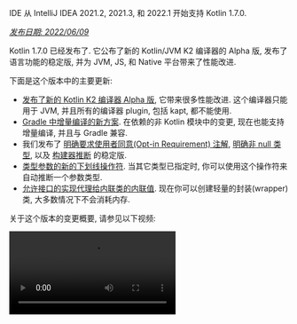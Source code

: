 [//]: # (title: Kotlin 1.7.0 版中的新功能)

<tldr>
   <p>IDE 从 IntelliJ IDEA 2021.2, 2021.3, 和 2022.1 开始支持 Kotlin 1.7.0.</p>
</tldr>

_[发布日期: 2022/06/09](releases.md#release-details)_

Kotlin 1.7.0 已经发布了. 它公布了新的 Kotlin/JVM K2 编译器的 Alpha 版,
发布了语言功能的稳定版, 并为 JVM, JS, 和 Native 平台带来了性能改进.

下面是这个版本中的主要更新:

* [发布了新的 Kotlin K2 编译器 Alpha 版](#new-kotlin-k2-compiler-for-the-jvm-in-alpha),
  它带来很多性能改进. 这个编译器只能用于 JVM, 并且所有的编译器 plugin, 包括 kapt, 都不能使用.
* [Gradle 中增量编译的新方案](#a-new-approach-to-incremental-compilation).
  在依赖的非 Kotlin 模块中的变更, 现在也能支持增量编译, 并且与 Gradle 兼容.
* 我们发布了 [明确要求使用者同意(Opt-in Requirement) 注解](#stable-opt-in-requirements), [明确非 null 类型](#stable-definitely-non-nullable-types),
  以及 [构建器推断](#stable-builder-inference) 的稳定版.
* [类型参数的新的下划线操作符](#underscore-operator-for-type-arguments).
  当其它类型已指定时, 你可以使用这个操作符来自动推断一个参数类型.
* [允许接口的实现代理给内联类的内联值](#allow-implementation-by-delegation-to-an-inlined-value-of-an-inline-class).
  现在你可以创建轻量的封装(wrapper)类, 大多数情况下不会消耗内存.

关于这个版本的变更概要, 请参见以下视频:

<video src="https://www.youtube.com/v/54WEfLKtCGk" title="Kotlin 1.7.0 版中的新功能"/>

## JVM 平台的新的 Kotlin K2 编译器 (Alpha 版) {id="new-kotlin-k2-compiler-for-the-jvm-in-alpha"}

这个 Kotlin 发布版引入了新的 Kotlin K2 编译器的 **Alpha** 版.
新的编译器致力于提升新的语言功能的开发速度, 同一 Kotlin 支持的所有平台, 带来性能改进,
并为编译器扩展提供 API.

关于新编译器, 以及它的益处, 我们发布了一些详细解释:

* [Kotlin 新编译器之路](https://www.youtube.com/watch?v=iTdJJq_LyoY)
* [K2 编译器: 概要介绍](https://www.youtube.com/watch?v=db19VFLZqJM)

需要指出, 在新的 K2 编译器 Alpha 版中, 我们主要集中于性能改进, 并且它只能用于 JVM 项目.
它不支持 Kotlin/JS, Kotlin/Native, 以及其它跨平台项目, 并且所有的编译器 plugin, 包括 [kapt](kapt.md), 都不能使用.

在我们的内部项目中进行的评测结果非常优异:

| 项目            | 现在的 Kotlin 编译器性能 | 新 K2 Kotlin 编译器性能  | 性能提升|
|---------------|------------------|--------------------|--------|
| Kotlin        | 2.2 KLOC/s       | 4.8 KLOC/s         | ~ 2.2倍 |
| YouTrack      | 1.8 KLOC/s       | 4.2 KLOC/s         | ~ 2.3倍 |
| IntelliJ IDEA | 1.8 KLOC/s       | 3.9 KLOC/s         | ~ 2.2倍 |
| Space         | 1.2 KLOC/s       | 2.8 KLOC/s         | ~ 2.3倍 |

> 这里的 KLOC/s 性能数字表示编译器每秒处理的千行代码数.
>
{style="tip"}

你可以在你的 JVM 项目中查看性能提升, 并与旧编译器的结果进行比较.
要启用 Kotlin K2 编译器, 请使用以下编译器选项:

```bash
-Xuse-k2
```

此外, K2 编译器还 [包括很多 bug 修正](https://youtrack.jetbrains.com/issues/KT?q=tag:%20FIR-preview-qa%20%23Resolved).
请注意, 就连这个列表中的状态为 **State: Open** 的问题, 在 K2 中事实上也被修正了.

Kotlin 的下一个发布版本将会改进 K2 编译器的稳定性, 并提供更多功能, 敬请期待!

如果你使用 Kotlin K2 编译器时遇到任何性能问题, 请 [向我们的问题追踪系统提交报告](https://kotl.in/issue).

## 语言功能

Kotlin 1.7.0 引入的新的语言功能, 支持通过代理实现接口, 以及新的类型参数的下划线操作符.
此外, 对于以前版本中引入的几个语言功能预览版, Kotlin 1.7.0 还发布了它们的稳定版:

* [接口的实现代理给内联类的内联值](#allow-implementation-by-delegation-to-an-inlined-value-of-an-inline-class)
* [类型参数的下划线操作符](#underscore-operator-for-type-arguments)
* [构建器推断的稳定版](#stable-builder-inference)
* [明确要求使用者同意(Opt-in Requirement)的稳定版](#stable-opt-in-requirements)
* [明确非 null 类型的稳定版](#stable-definitely-non-nullable-types)

### 允许接口的实现代理给内联类的内联值 {id="allow-implementation-by-delegation-to-an-inlined-value-of-an-inline-class"}

如果你想要对一个值或一个类实例创建一个轻量的封装(wrapper), 就需要手动实现所有的接口方法.
通过代理实现结构解决了这个问题, 但在 1.7.0 之前不能用于内联类.
这个限制现在已经解决了, 现在你可以创建轻量的封装, 大多数情况下不会消耗内存.

```kotlin
interface Bar {
    fun foo() = "foo"
}

@JvmInline
value class BarWrapper(val bar: Bar): Bar by bar

fun main() {
    val bw = BarWrapper(object: Bar {})
    println(bw.foo())
}
```

### 类型参数的下划线操作符 {id="underscore-operator-for-type-arguments"}

Kotlin 1.7.0 为类型参数引入了一个下划线操作符, `_`. 当其它类型已指定时, 你可以使用它来自动推断一个类型参数:

```kotlin
abstract class SomeClass<T> {
    abstract fun execute(): T
}

class SomeImplementation : SomeClass<String>() {
    override fun execute(): String = "Test"
}

class OtherImplementation : SomeClass<Int>() {
    override fun execute(): Int = 42
}

object Runner {
    inline fun <reified S: SomeClass<T>, T> run(): T {
        return S::class.java.getDeclaredConstructor().newInstance().execute()
    }
}

fun main() {
    // T 被推断为 String, 因为 SomeImplementation 继承自 SomeClass<String>
    val s = Runner.run<SomeImplementation, _>()
    assert(s == "Test")

    // T 被推断为 Int, 因为 OtherImplementation 继承自 SomeClass<Int>
    val n = Runner.run<OtherImplementation, _>()
    assert(n == 42)
}
```

> 你可以在参数列表中的任何位置使用下划线操作符来推断一个类型参数.
>
{style="note"}

### 构建器推断的稳定版 {id="stable-builder-inference"}

构建器推断是一种特殊的类型推断, 在调用泛型构建器函数时非常有用.
它可以帮助编译器, 利用一个调用的 Lambda 表达式参数之内的其它调用的类型信息, 推断这个调用本身的类型参数.

过去, [在 1.6.0 中引入](whatsnew16.md#changes-to-builder-inference) 了编译器选项 `-Xenable-builder-inference`.
从 1.7.0 开始, 不需要指定这个编译器选项, 如果通常的类型推断对一个类型无法得到足够的信息, 构建器推断会自动启用.

参见 [如何编写自定义的泛型构建器](using-builders-with-builder-inference.md).

### 明确要求使用者同意(Opt-in Requirement)的稳定版 {id="stable-opt-in-requirements"}

[明确要求使用者同意(Opt-in Requirement)](opt-in-requirements.md) 现在升级为 [稳定版](components-stability.md),
并且不再需要额外的编译器配置.

在 1.7.0 之前, opt-in 功能本身要求参数 `-opt-in=kotlin.RequiresOptIn` 来关闭警告信息.
现在不再需要了; 但是, 你仍然可以使用编译器参数 `-opt-in`,
[对一个模块](opt-in-requirements.md#opt-in-a-module) 同意使用其他注解.

### 明确非 null 类型的稳定版 {id="stable-definitely-non-nullable-types"}

在 Kotlin 1.7.0 中, 明确非 null 类型升级为 [稳定版](components-stability.md).
在扩展泛型的 Java 类和接口时, 这个功能提供了更好的互操作性.

你可以使用新的语法 `T & Any`, 在使用端将一个泛型类型参数标记为明确非 null.
这个语法来自 [交叉类型(Intersection Types)](https://en.wikipedia.org/wiki/Intersection_type) 的标记形式,
并且现在 `&` 左侧必须是上界可为 null 的类型参数, 右侧必须是非 null 的 `Any`:

```kotlin
fun <T> elvisLike(x: T, y: T & Any): T & Any = x ?: y

fun main() {
    // OK
    elvisLike<String>("", "").length
    // 错误: 'null' 不能作为一个非 null 类型的值
    elvisLike<String>("", null).length

    // OK
    elvisLike<String?>(null, "").length
    // 错误: 'null' 不能作为一个非 null 类型的值
    elvisLike<String?>(null, null).length
}
```

关于明确非 null 类型, 详情请参见
[这个 KEEP](https://github.com/Kotlin/KEEP/blob/master/proposals/definitely-non-nullable-types.md).

## Kotlin/JVM

这个发布版带来了对 Kotlin/JVM 编译器的性能改进, 以及一个新的编译器 选项.
此外, 对函数式接口构造器的可调用引用升级为稳定版.
注意, 从 1.7.0 开始, Kotlin/JVM 的默认编译目标版本是 `1.8`.

* [编译器性能优化](#compiler-performance-optimizations)
* [新的编译器选项 `-Xjdk-release`](#new-compiler-option-xjdk-release)
* [对函数式接口构造器的可调用引用: 稳定版](#stable-callable-references-to-functional-interface-constructors)
* [删除了 JVM 编译目标版本 1.6](#removed-jvm-target-version-1-6)

### 编译器性能优化 {id="compiler-performance-optimizations"}

Kotlin 1.7.0 引入了对 Kotlin/JVM 编译器的性能改进.
根据我们的评测, 编译时间与 Kotlin 1.6.0 相比 [平均缩减了 10%](https://youtrack.jetbrains.com/issue/KT-48233/Switching-to-JVM-IR-backend-increases-compilation-time-by-more-t#focus=Comments-27-6114542.0-0).
由于字节码后期处理的改进, 大量使用内联函数的项目, 比如
[使用 `kotlinx.html` 的项目](https://youtrack.jetbrains.com/issue/KT-51416/Compilation-of-kotlinx-html-DSL-should-still-be-faster),
编译速度会变得更快.

### 新的编译器选项: -Xjdk-release {id="new-compiler-option-xjdk-release"}

Kotlin 1.7.0 添加了新的编译器选项, `-Xjdk-release`.
这个选项类似于 [javac 的命令行选项 `--release`](http://openjdk.java.net/jeps/247).
`-Xjdk-release` 选项控制编译目标的字节码版本, 并将 classpath 中的 JDK 的 API 限制为指定的 Java 版本.
比如, `kotlinc -Xjdk-release=1.8` 不会允许引用 `java.lang.Module`, 即使依赖项中的 JDK 是 9 或更高版本.

> 这个选项 [不保证](https://youtrack.jetbrains.com/issue/KT-29974) 对所有的 JDK 分发版都有效.
>
{style="note"}

请在
[这个 YouTrack ticket](https://youtrack.jetbrains.com/issue/KT-29974/Add-a-compiler-option-Xjdk-release-similar-to-javac-s-release-to)
中留下你的反馈.

### 对函数式接口构造器的可调用引用: 稳定版 {id="stable-callable-references-to-functional-interface-constructors"}

对函数式接口构造器的 [可调用的引用](reflection.md#callable-references) 现在升级为 [稳定版](components-stability.md).
请参见, 如何从一个带构造器函数的接口
[迁移](fun-interfaces.md#migration-from-an-interface-with-constructor-function-to-a-functional-interface)
到一个使用可调用引用的函数式接口.

如果你遇到问题, 请在这个 [YouTrack](https://youtrack.jetbrains.com/newissue?project=kt) 中提交报告.

### 删除了 JVM 编译目标版本 1.6 {id="removed-jvm-target-version-1-6"}

对 Kotlin/JVM 的默认编译目标版本现在是 `1.8`. 编译目标版本 `1.6` 已被删除.

请迁移到 JVM 编译目标 1.8 或更高版本.
关于如何更新 JVM 编译目标版本, 请参见:

* [Gradle](gradle-compiler-options.md#attributes-specific-to-jvm)
* [Maven](maven.md#attributes-specific-to-jvm)
* [命令行编译器](compiler-reference.md#jvm-target-version)

## Kotlin/Native

Kotlin 1.7.0 包括 与 Objective-C 和 Swift 交互性的变更, 并且将以前的发布版中引入的功能升级为稳定版.
还带来了对新的内存管理器的性能改进, 以及其他更新:

* [对新的内存管理器的性能改进](#performance-improvements-for-the-new-memory-manager)
* [对 JVM 和 JS IR 后端统一的编译器 plugin ABI](#unified-compiler-plugin-abi-with-jvm-and-js-ir-backends)
* [支持独立的 Android 可执行文件](#support-for-standalone-android-executables)
* [与 Swift async/await 交互: 返回 `Void` 而不是 `KotlinUnit`](#interop-with-swift-async-await-returning-void-instead-of-kotlinunit)
* [禁止未声明的异常通过 Objective-C 桥](#prohibited-undeclared-exceptions-through-objective-c-bridges)
* [与 CocoaPods 集成的改进](#improved-cocoapods-integration)
* [修改 Kotlin/Native 编译器的下载 URL](#overriding-the-kotlin-native-compiler-download-url)

### 对新的内存管理器的性能改进 {id="performance-improvements-for-the-new-memory-manager"}

> 新的 Kotlin/Native 内存管理器现在是 [Alpha 版](components-stability.md).
> 将来它可能发生不兼容的变化, 并需要手工迁移.
> 希望你能通过我们的 [问题追踪系统](https://youtrack.jetbrains.com/issue/KT-48525) 提供你的反馈意见.
>
{style="note"}

新的内存管理器还处于 Alpha 版, 但它在稳步的向 [稳定版](components-stability.md) 发展.
这个发布版带来了对新的内存管理器显著的性能改进, 尤其是垃圾收集(GC)功能.
具体来说, [在 1.6.20 中引入](whatsnew1620.md) 的 sweep phase 的并发实现, 现在默认启用了.
这个功能可以帮助减少 GC 执行时的应用程序暂停时间. 新的 GC 时间调度器能够更好的选择 GC 频率, 尤其是对更大的 heap 内存.

此外, 我们还特别优化了 debug 版二进制文件, 确保在内存管理器的实现代码中使用了适当的优化级别和链接时优化.
根据我们的测算, 对 debug 版二进制文件, 这些改进帮助我们改善了执行时间大约 30%.

请在你的项目中试用新的内存管理器, 看看它的效果如何,
并通过我们的 [问题追踪系统](https://youtrack.jetbrains.com/issue/KT-48525) 提供你的反馈意见.

### 对 JVM 和 JS IR 后端统一的编译器 plugin ABI {id="unified-compiler-plugin-abi-with-jvm-and-js-ir-backends"}

从 Kotlin 1.7.0 开始, Kotlin Multiplatform Gradle plugin 对 Kotlin/Native 默认使用内嵌的编译器 jar.
这个功能作为实验性功能 [在 1.6.0 中引入](whatsnew16.md#unified-compiler-plugin-abi-with-jvm-and-js-ir-backends),
现在它已经升级为稳定版, 可以使用了.

这个改进对于库的作者非常方便, 因为它改进了编译器 plugin 的开发体验.
在这个发布版之前, 你必须为 Kotlin/Native 提供单独的 artifact,
现在, 对 Native 和其他支持的平台, 你可以使用相同的编译器 plugin artifact.

> 这个功能可能需要 plugin 开发者对他们既有的 plugin 进行一些迁移步骤.
>
> 关于如何为这个更新调整你的 plugin, 请参见这个 [YouTrack issue](https://youtrack.jetbrains.com/issue/KT-48595).
>
{style="warning"}

### 支持独立的 Android 可执行文件 {id="support-for-standalone-android-executables"}

Kotlin 1.7.0 对 Android Native 编译目标生成标准的可执行文件提供了完全的支持.
这个功能 [在 1.6.20 中引入](whatsnew1620.md#support-for-standalone-android-executables), 现在已默认启用.

如果你想要退回到以前的行为, 让 Kotlin/Native 生成共用的库, 请使用以下设置:

```kotlin
binaryOptions["androidProgramType"] = "nativeActivity"
```

### 与 Swift async/await 交互: 返回 `Void` 而不是 `KotlinUnit` {id="interop-with-swift-async-await-returning-void-instead-of-kotlinunit"}

在 Swift 中, Kotlin `suspend` 函数现在返回 `Void` 类型而不是 `KotlinUnit`.
这是与 Swift 的 `async`/`await` 交互功能改进后的结果.
这个功能 [在 1.6.20 中引入](whatsnew1620.md#interop-with-swift-async-await-returning-void-instead-of-kotlinunit),
这个发布版中会默认启用.

你不再需要使用 `kotlin.native.binary.unitSuspendFunctionObjCExport=proper` 属性来对这样的函数返回适当的类型.

### 禁止未声明的异常通过 Objective-C 桥 {id="prohibited-undeclared-exceptions-through-objective-c-bridges"}

当你从 Swift/Objective-C 代码调用 Kotlin 代码时(或者反过来), 如果这个代码抛出一个异常, 它应该被异常发生处的代码来处理,
除非你明确的允许异常经过适当的转换后在语言之间传递(比如, 使用 `@Throws` 注解).

在以前的版本中, Kotlin 的行为不太正确, 某些情况下, 未声明的异常可以从一种语言"泄露"到另一种语言.
Kotlin 1.7.0 修正了这个问题, 现在这样的情况会导致程序终止.

因此, 比如, 如果在 Kotlin 中你有一个 Lambda 表达式 `{ throw Exception() }`, 并从 Swift 调用它,
在 Kotlin 1.7.0 中, 程序会在异常到达 Swift 代码时立即终止.
在以前的 Kotlin 版本中, 这样的异常可以泄露到 Swift 代码中.

`@Throws` 注解会继续向以前一样工作.

### 与 CocoaPods 集成的改进 {id="improved-cocoapods-integration"}

从 Kotlin 1.7.0 开始, 如果想要在你的项目中集成 CocoaPods, 不再需要安装 `cocoapods-generate` plugin.

在以前的版本中, 你需要安装 CocoaPods 依赖项管理器和 `cocoapods-generate` plugin 才能使用 CocoaPods,
比如, 用来在 Kotlin Multiplatform Mobile 项目中管理
[iOS 依赖项](multiplatform-ios-dependencies.md#with-cocoapods).

现在设置与 CocoaPods 的集成变得更加简单, 而且我们解决了 `cocoapods-generate` 不能在 Ruby 3 和更高版本上安装的问题.
现在还支持最新的 Ruby 版本, 它在 Apple M1 上工作得更好.

关于如何设置环境, 请参见 [设置与 CocoaPods 的集成](multiplatform-cocoapods-overview.md#set-up-an-environment-to-work-with-cocoapods).

### 修改 Kotlin/Native 编译器的下载 URL {id="overriding-the-kotlin-native-compiler-download-url"}

从 Kotlin 1.7.0 开始, 你可以定制 Kotlin/Native 编译器的下载 URL.
当 CI 环境禁止使用外部链接时, 这个功能会很有用.

默认的起始 URL 是 `https://download.jetbrains.com/kotlin/native/builds`, 如果要修改, 请使用以下 Gradle 属性:

```none
kotlin.native.distribution.baseDownloadUrl=https://example.com
```

> 下载器会向这个起始 URL 添加 native 版本和编译目标 OS, 确保下载到实际的编译器发布版.
>
{style="note"}

## Kotlin/JS

Kotlin/JS 包括对 [JS IR 编译器后端](js-ir-compiler.md) 的更多改进, 以及改善你的开发体验的其他更新:

* [对新的 IR 后端的性能改进](#performance-improvements-for-the-new-ir-backend)
* [使用 IR 时对成员名称极简化(Minification)](#minification-for-member-names-when-using-ir)
* [在 IR 后端中使用 polyfill 支持旧的浏览器](#support-for-older-browsers-via-polyfills-in-the-ir-backend)
* [从 js 表达式动态装载 JavaScript 模块](#dynamically-load-javascript-modules-from-js-expressions)
* [为 JavaScript 测试运行器指定环境变量](#specify-environment-variables-for-javascript-test-runners)

### 对新的 IR 后端的性能改进 {id="performance-improvements-for-the-new-ir-backend"}

这个发布版包含一些大的更新, 可以改进你的开发体验:

* Kotlin/JS 增量编译的性能得到了显著改善. 它可以花费更少的时间来构建你的 JS 项目.
  大多数情况下, 增量重构建现在应该大致和旧的后端差不多.
* Kotlin/JS 最终 bundle 占用更少的空间, 因为我们大大缩减了最终 artifact 的大小.
  对一些大型项目, 我们的评测显示产品 bundle 大小与旧的后端相比缩减了 20%.
* 对接口的类型检查有了数量级程度的改进.
* Kotlin 生成更加高质量的 JS 代码

### 使用 IR 时对成员名称极简化(Minification) {id="minification-for-member-names-when-using-ir"}

Kotlin/JS IR 编译器现在会使用它的内部信息, 分析你的 Kotlin 类和函数的关系, 进行更加高效的极简化, 缩短函数, 属性, 以及类的名称.
这样可以缩减最终产生的捆绑的应用程序大小.

当你在 production 模式下构建 Kotlin/JS 应用程序时, 会自动进行这样的极简化, 并且这个功能默认启用.
如果要禁用成员名称极简化, 请使用 `-Xir-minimized-member-names` 编译器 flag:

```kotlin
kotlin {
    js(IR) {
        compilations.all {
            compileKotlinTask.kotlinOptions.freeCompilerArgs += listOf("-Xir-minimized-member-names=false")
        }
    }
}
```

### 在 IR 后端中使用 polyfill 支持旧的浏览器 {id="support-for-older-browsers-via-polyfills-in-the-ir-backend"}

Kotlin/JS 的 IR 编译器后端现在包含与旧后端相同的 polyfill.
Kotlin 标准库使用的 ES2015 中的方法在旧浏览器上并不全部支持, 包含这些 polyfill, 可以让使用新编译器编译的代码能够在旧浏览器上正确运行.
只有被项目实际使用到的 polyfill 才会包含到最终的 bundle 中, 这样可以尽量减少对 bundle 大小的影响.

在使用 IR 编译器时, 这个功能会默认启用, 你不需要对它进行配置.

### 从 js 表达式动态装载 JavaScript 模块 {id="dynamically-load-javascript-modules-from-js-expressions"}

使用 JavaScript 模块时, 大多数应用程序使用静态导入, 具体的使用方法请参见 [JavaScript 模块集成](js-modules.md).
但是, Kotlin/JS 过去缺少一种机制, 在你的应用程序运行时动态的装载 JavaScript 模块.

从 Kotlin 1.7.0 开始, 在 `js` 代码段内, 支持使用 JavaScript 中的 `import` 语句,
因此你可以在运行时动态的将包引入到你的应用程序中:

```kotlin
val myPackage = js("import('my-package')")
```

### 为 JavaScript 测试运行器指定环境变量 {id="specify-environment-variables-for-javascript-test-runners"}

为了对 Node.js 包的解析进行微调, 或者向 Node.js 测试代码传递外部信息,
现在你可以指定供 JavaScript 测试运行器使用的环境变量.
要定义一个环境变量, 请在你的构建脚本的 `testTask` 代码段之内, 使用 `environment()` 函数, 参数是一个 键-值对:

```kotlin
kotlin {
    js {
        nodejs {
            testTask {
                environment("key", "value")
            }
        }
    }
}
```

## 标准库

在 Kotlin 1.7.0 中, 标准库有了大量的变更和改进.
引入了新的功能, 将实验性功能升级到稳定版,
还对 Native, JS, 和 JVM 平台统一了对命名捕获组(Named Capturing Group)的支持:

* [集合函数 min() 和 max() 返回非 null 值](#min-and-max-collection-functions-return-as-non-nullable)
* [在明确指定的下标处查找正规表达式匹配](#regular-expression-matching-at-specific-indices)
* [延长对旧的语言和 API 版本的支持](#extended-support-for-previous-language-and-api-versions)
* [通过反射访问注解](#access-to-annotations-via-reflection)
* [深度递归(Deep Recursive) 函数升级为稳定版](#stable-deep-recursive-functions)
* [对默认的时间源(Time Source)使用基于内联类的时间标记器(Time mark)](#time-marks-based-on-inline-classes-for-default-time-source)
* [对 Java Optionals 的新的扩展函数(实验性功能)](#new-experimental-extension-functions-for-java-optionals)
* [在 JS 和 Native 中支持命名捕获组(Named Capturing Group)](#support-for-named-capturing-groups-in-js-and-native)

### 集合函数 min() 和 max() 返回非 null 值 {id="min-and-max-collection-functions-return-as-non-nullable"}

在 [Kotlin 1.4.0](whatsnew14.md) 中, 我们将集合函数 `min()` 和 `max()` 重命名为 `minOrNull()` 和 `maxOrNull()`.
这些新名称更好的反应函数的行为 – 如果接受者集合为空, 则返回 null.
还有助于让 Kotlin 集合 API 的函数行为与命名规约保持整体一致.

对函数 `minBy()`, `maxBy()`, `minWith()`, 和 `maxWith()` 也是如此,
在 Kotlin 1.4.0 中, 所有这些函数都有了对应的 *OrNull() 同义函数.
被这个变更影响的旧函数, 已被逐渐废弃.

Kotlin 1.7.0 重新引入了原来的函数名称, 但返回类型为非 null.
新的 `min()`, `max()`, `minBy()`, `maxBy()`, `minWith()`, 和 `maxWith()` 函数,
现在会严格的返回集合元素, 或抛出一个异常.

```kotlin
fun main() {
    val numbers = listOf<Int>()
    println(numbers.maxOrNull()) // 返回 "null"
    println(numbers.max()) // 抛出异常: "Exception in... Collection is empty."
}
```

### 在明确指定的下标处查找正规表达式匹配 {id="regular-expression-matching-at-specific-indices"}

[在 1.5.30 中引入](whatsnew1530.md#matching-with-regex-at-a-particular-position)
的 `Regex.matchAt()` 和 `Regex.matchesAt()` 函数现在升级为稳定版.
这些函数提供了一种方法, 在一个 `String` 或 `CharSequence` 中的一个指定的位置, 检查正规表达式是否存在一个完整的匹配.

`matchesAt()` 检查一个匹配, 并返回一个 boolean 结果:

```kotlin
fun main() {
    val releaseText = "Kotlin 1.7.0 is on its way!"
    // 正规表达式: 一个数字, 点号, 一个数字, 点号, 一个或多个数字
    val versionRegex = "\\d[.]\\d[.]\\d+".toRegex()

    println(versionRegex.matchesAt(releaseText, 0)) // 输出结果为 "false"
    println(versionRegex.matchesAt(releaseText, 7)) // 输出结果为 "true"
}
```

`matchAt()` 如果找到匹配结果, 则返回匹配结果 , 如果没有找到匹配结果, 则返回 `null`:

```kotlin
fun main() {
    val releaseText = "Kotlin 1.7.0 is on its way!"
    val versionRegex = "\\d[.]\\d[.]\\d+".toRegex()

    println(versionRegex.matchAt(releaseText, 0)) // 输出结果为 "null"
    println(versionRegex.matchAt(releaseText, 7)?.value) // 输出结果为 "1.7.0"
}
```

希望你能通过这个 [YouTrack issue](https://youtrack.jetbrains.com/issue/KT-34021) 提供你的反馈意见.

### 延长对旧的语言和 API 版本的支持 {id="extended-support-for-previous-language-and-api-versions"}

为了支持库的作者开发库供更多旧版本的 Kotlin 使用, 也为了处理快速增长的 Kotlin 主发布版本,
我们延长了对旧的语言和 API 版本的支持.

在 Kotlin 1.7.0 中, 我们支持 3 个版本前的语言和 API 版本, 而不是 2 个.
因此使用 Kotlin 1.7.0 支持开发库, 最低供 Kotlin 1.4.0 版本使用.
关于向后兼容性, 详情请参见 [兼容性模式](compatibility-modes.md).

### 通过反射访问注解 {id="access-to-annotations-via-reflection"}

[在 1.6.0 中引入](whatsnew16.md#repeatable-annotations-with-runtime-retention-for-1-8-jvm-target)
的扩展函数
[`KAnnotatedElement.findAnnotations()`](https://kotlinlang.org/api/latest/jvm/stdlib/kotlin.reflect.full/find-annotations.html),
现在升级为 [稳定版](components-stability.md).
这个 [反射](reflection.md)
函数对一个元素返回一个指定类型的所有注解, 包括单独使用的注解和重复的注解.

```kotlin
@Repeatable
annotation class Tag(val name: String)

@Tag("First Tag")
@Tag("Second Tag")
fun taggedFunction() {
    println("I'm a tagged function!")
}

fun main() {
    val x = ::taggedFunction
    val foo = x as KAnnotatedElement
    println(foo.findAnnotations<Tag>()) // 输出结果为: [@Tag(name=First Tag), @Tag(name=Second Tag)]
}
```

### 深度递归(Deep Recursive) 函数升级为稳定版 {id="stable-deep-recursive-functions"}

从 [Kotlin 1.4.0](https://blog.jetbrains.com/kotlin/2020/07/kotlin-1-4-rc-debugging-coroutines/#Defining_deep_recursive_functions_using_coroutines) 开始,
深度递归(Deep Recursive)函数作为实验性功能引入, 现在在 Kotlin 1.7.0 中升级为 [稳定版](components-stability.md).
使用 `DeepRecursiveFunction`, 你可以定义一个函数, 让它的调用栈保存在 heap 内存中, 而不是使用实际的调用栈.
因此你可以运行非常深的递归计算. 要调用一个深度递归函数, 只需要 `invoke` 它.

在这个示例中, 一个深度递归函数用来递归的计算一个二叉树的深度.
虽然这个示例函数递归的调用它自身 100,000 次, 也不会抛出 `StackOverflowError`:

```kotlin
class Tree(val left: Tree?, val right: Tree?)

val calculateDepth = DeepRecursiveFunction<Tree?, Int> { t ->
    if (t == null) 0 else maxOf(
        callRecursive(t.left),
        callRecursive(t.right)
    ) + 1
}

fun main() {
    // 生成一个深度为 100_000 的树
    val deepTree = generateSequence(Tree(null, null)) { prev ->
        Tree(prev, null)
    }.take(100_000).last()

    println(calculateDepth(deepTree)) // 输出结果为: 100000
}
```

如果你的递归深度超过 1000 次调用, 就可以考虑在你的代码中使用深度递归函数.

### 对默认的时间源(Time Source)使用基于内联类的时间标记器(Time mark) {id="time-marks-based-on-inline-classes-for-default-time-source"}

Kotlin 1.7.0 改善了时间测量功能的性能, 方法是将 `TimeSource.Monotonic` 返回的时间标记器(Time mark) 改为内联的值类.
因此, 调用 `markNow()`, `elapsedNow()`, `measureTime()`, 和 `measureTimedValue()` 之类的函数,
不会为它们的 `TimeMark` 实例包装类分配内存.
尤其是在测量一个热点部分中的一段代码时, 这个功能可以减少测量对性能的影响:

```kotlin
@OptIn(ExperimentalTime::class)
fun main() {
    val mark = TimeSource.Monotonic.markNow() // 返回的 `TimeMark` 是内联类
    val elapsedDuration = mark.elapsedNow()
}
```

> 只有当获得 `TimeMark` 时所用的时间源(Time Source), 可以静态的确定为是 `TimeSource.Monotonic` 时, 这个优化才起作用.
>
{style="note"}

### 对 Java Optionals 的新的扩展函数(实验性功能) {id="new-experimental-extension-functions-for-java-optionals"}

Kotlin 1.7.0 带来了新的便利函数, 可以简化 Java 中的 `Optional` 类的使用.
这些新函数可以用来在 JVM 上解封和转换 optional 对象, 让使用 Java API 更加简洁.

通过使用扩展函数 `getOrNull()`, `getOrDefault()`, 和 `getOrElse()`,
如果 `Optional` 的值存在, 可以让你得到这个值. 否则, 你会分别得到 `null`, 一个默认值, 或由一个函数返回的值:

```kotlin
val presentOptional = Optional.of("I'm here!")

println(presentOptional.getOrNull())
// 输出结果为: "I'm here!"

val absentOptional = Optional.empty<String>()

println(absentOptional.getOrNull())
// 输出结果为: null
println(absentOptional.getOrDefault("Nobody here!"))
// 输出结果为: "Nobody here!"
println(absentOptional.getOrElse {
    println("Optional was absent!")
    "Default value!"
})
// 输出结果为: "Optional was absent!"
// 输出结果为: "Default value!"
```

使用扩展函数 `toList()`, `toSet()`, 和 `asSequence()`,
如果 `Optional` 有值, 会将值转换为一个 List, Set, 或 Sequence, 否则返回一个空集合.
扩展函数 `toCollection()` 会将 `Optional` 的值添加到一个已经存在的目标集合中:

```kotlin
val presentOptional = Optional.of("I'm here!")
val absentOptional = Optional.empty<String>()
println(presentOptional.toList() + "," + absentOptional.toList())
// 输出结果为: ["I'm here!"], []
println(presentOptional.toSet() + "," + absentOptional.toSet())
// 输出结果为: ["I'm here!"], []
val myCollection = mutableListOf<String>()
absentOptional.toCollection(myCollection)
println(myCollection)
// 输出结果为: []
presentOptional.toCollection(myCollection)
println(myCollection)
// 输出结果为: ["I'm here!"]
val list = listOf(presentOptional, absentOptional).flatMap { it.asSequence() }
println(list)
// 输出结果为: ["I'm here!"]
```

在 Kotlin 1.7.0 中, 这些扩展函数作为实验性功能引入.
关于 `Optional` 的扩展, 更多详情请参见 [这个 KEEP](https://github.com/Kotlin/KEEP/pull/291).
和往常一样, 欢迎在 [Kotlin 问题追踪系统](https://kotl.in/issue) 中反馈你的意见.

### 在 JS 和 Native 中支持命名捕获组(Named Capturing Group) {id="support-for-named-capturing-groups-in-js-and-native"}

从 Kotlin 1.7.0 开始, 命名捕获组(Named Capturing Group) 不仅在 JVM 上支持, 而且在 JS 和 Native 平台也支持了.

要为一个捕获组指定一个名称, 请在你的正规表达式中使用 (`?<name>group`) 语法.
要得到被这个组匹配的文本, 请调用新引入的函数
[`MatchGroupCollection.get()`](https://kotlinlang.org/api/latest/jvm/stdlib/kotlin.text/get.html),
参数是组的名称.

#### 通过名称获取匹配的组的值

我们来看看这个示例, 它匹配城市的座标. 要得到正规表达式匹配的组的集合,
请使用 [`groups`](https://kotlinlang.org/api/latest/jvm/stdlib/kotlin.text/-match-result/groups.html).
比较一下得到组的两种方法, 一种是通过组的编号(下标)来得到, 另一种是通过组的名称来得到,
然后使用 `value` 得到组的内容:

```kotlin
fun main() {
    val regex = "\\b(?<city>[A-Za-z\\s]+),\\s(?<state>[A-Z]{2}):\\s(?<areaCode>[0-9]{3})\\b".toRegex()
    val input = "Coordinates: Austin, TX: 123"
    val match = regex.find(input)!!
    println(match.groups["city"]?.value) // 输出结果为: "Austin" — 通过名称得到组
    println(match.groups[2]?.value) // 输出结果为: "TX" — 通过下标得到组
}
```

#### 命名的反向引用

你现在还可以在反向引用组时使用组的名称. 反向引用会匹配在前面曾经被一个捕获组匹配过的相同的文字.
要使用这个功能, 请在你的正规表达式中使用 `\k<name>` 语法:

```kotlin
fun backRef() {
    val regex = "(?<title>\\w+), yes \\k<title>".toRegex()
    val match = regex.find("Do you copy? Sir, yes Sir!")!!
    println(match.value) // 输出结果为: "Sir, yes Sir"
    println(match.groups["title"]?.value) // 输出结果为: "Sir"
}
```

#### 在替换表达式中使用命名的组

命名的组引用可以与替换表达式一起使用.
比如
[`replace()`](https://kotlinlang.org/api/latest/jvm/stdlib/kotlin.text/-regex/replace.html)
函数, 会使用一个替换表达式替换在输入文本中指定的正规表达式的所有匹配,
以及
[`replaceFirst()`](https://kotlinlang.org/api/latest/jvm/stdlib/kotlin.text/-regex/replace-first.html)
函数, 只替换第一个匹配.

在替换字符串中出现的 `${name}` 会被替换为这个名称对应的捕获组的内容.
你可以比较在替换表达式通过名称和通过下标引用组的方法:

```kotlin
fun dateReplace() {
    val dateRegex = Regex("(?<dd>\\d{2})-(?<mm>\\d{2})-(?<yyyy>\\d{4})")
    val input = "Date of birth: 27-04-2022"
    println(dateRegex.replace(input, "\${yyyy}-\${mm}-\${dd}")) // 输出结果为: "Date of birth: 2022-04-27" — 通过名称引用组
    println(dateRegex.replace(input, "\$3-\$2-\$1")) // 输出结果为: "Date of birth: 2022-04-27" — 通过下标引用组
}
```

## Gradle

这个发布版引入了新的构建报告功能, 支持 Gradle plugin 变体(Variant), 在 kapt 中的新的统计功能, 以及其他很多功能:

* [增量编译的新方案](#a-new-approach-to-incremental-compilation)
* [新功能: 构建报告, 用于追踪编译器性能](#build-reports-for-kotlin-compiler-tasks)
* [对 Gradle 和 Android Gradle plugin 的最小支持版本的变更](#bumping-minimum-supported-versions)
* [支持 Gradle plugin 变体(Variant)](#support-for-gradle-plugin-variants)
* [Kotlin Gradle plugin API 中的更新](#updates-in-the-kotlin-gradle-plugin-api)
* [可以通过通过 plugin API 使用 sam-with-receiver plugin](#the-sam-with-receiver-plugin-is-available-via-the-plugins-api)
* [编译任务中的更新](#changes-in-compile-tasks)
* [新功能: 在 kapt 中, 对每个注解处理器生成的文件的统计](#statistics-of-generated-files-by-each-annotation-processor-in-kapt)
* [废弃了系统属性 kotlin.compiler.execution.strategy](#deprecation-of-the-kotlin-compiler-execution-strategy-system-property)
* [删除了废弃的选项, 方法, 和 plugin](#removal-of-deprecated-options-methods-and-plugins)

### 增量编译的新方案 {id="a-new-approach-to-incremental-compilation"}

> 增量编译的新方案是 [实验性功能](components-stability.md).
> 它随时有可能变更或被删除.
> 需要明确同意使用(Opt-in)(详情请参见下文). 我们鼓励你只为评估目的来使用这个功能,
> 希望你能通过我们的 [问题追踪系统](https://youtrack.jetbrains.com/issues/KT) 提供你的反馈意见.
>
{style="warning"}

在 Kotlin 1.7.0 中, 我们重写了对跨模块变更的增量编译功能.
对发生在依赖的非 Kotlin 模块内的变更, 现在也支持增量编译了,
而且它兼容于 [Gradle 构建缓存](https://docs.gradle.org/current/userguide/build_cache.html).
对编译回避的支持也有了改进.

如果你使用构建缓存, 或在非 Kotlin Gradle 模块中频繁的进行修改, 那么我们期待你会看到新方案的显著改进.
我们对 Kotlin 项目的 `kotlin-gradle-plugin` 模块的测试显示, 对在缓存命中之后的变更, 性能改善超过 80%.

要试用这个新方案, 请在你的 `gradle.properties` 中设置以下选项:

```none
kotlin.incremental.useClasspathSnapshot=true
```

> 增量编译的新方案目前只能用于 JVM 后端和 Gradle 构建系统.
>
{style="note"}

关于增量编译新方案的实现方式, 详情请参见
[这篇 blog](https://blog.jetbrains.com/kotlin/2022/07/a-new-approach-to-incremental-compilation-in-kotlin/).

我们的计划是继续稳定这个技术, 并添加对其他后端(比如 JS)和其他构建系统的支持.
如果你在这个编译体系中遇到任何问题, 或任何奇怪的行为,
欢迎通过 [问题追踪系统](https://youtrack.jetbrains.com/issues/KT) 向我们反馈. 谢谢!

Kotlin 开发组非常感谢
[Ivan Gavrilovic](https://github.com/gavra0), [Hung Nguyen](https://github.com/hungvietnguyen),
[Cédric Champeau](https://github.com/melix), 以及其他外部贡献者提供的帮助.

### 对 Kotlin 编译器任务的构建报告 {id="build-reports-for-kotlin-compiler-tasks"}

> Kotlin 构建报告是 [实验性功能](components-stability.md).
> 它随时有可能变更或被删除.
> 需要使用者同意(Opt-in) (详情见下文).
> 请注意, 只为评估目的来使用这个功能.
> 希望你能通过我们的 [问题追踪系统](https://youtrack.jetbrains.com/issues/KT) 提供你的反馈意见.
>
{style="warning"}

Kotlin 1.7.0 引入了构建报告功能, 帮助追踪编译器的性能.
报告包括不同编译阶段的执行时间, 以及编译不能增量执行的原因.

如果你想要调查编译器任务相关的问题, 构建报告会很方便, 比如:

* Gradle 构建耗费了太多时间, 你想要调查性能低下的根本原因.
* 相同项目的编译时间发生了变化, 有时花费几秒, 有时花费几分钟.

要启用构建报告, 请在 `gradle.properties` 中声明构建报告输出的保存位置:

```none
kotlin.build.report.output=file
```

可以使用以下值 (以及它们的组合):

* `file` 将构建报告保存到本地文件.
* `build_scan` 将构建报告保存到 [build scan](https://scans.gradle.com/) 的 `custom values` 小节.

  > Gradle Enterprise plugin 会限制 custom values 的数量和长度. 在很大的项目中, 有些值可能会丢失.
  >
  {style="note"}

* `http` 通过 HTTP(S) 提交构建报告.
  使用 POST 方法传送 JSON 格式的测量结果. 数据可能在各个版本中发生变化.
  你可以在
  [Kotlin 代码仓库](https://github.com/JetBrains/kotlin/blob/master/libraries/tools/kotlin-gradle-plugin/src/common/kotlin/org/jetbrains/kotlin/gradle/report/data/GradleCompileStatisticsData.kt)
  中看到传送的数据的当前版本.

有 2 种常见情况, 对长时间运行的编译, 分析构建报告可以帮助你解决问题:

* 构建没有增加运行. 分析原因并解决底层的问题.
* 构建是增加运行, 但耗费了太多时间.
  可以试试重新组织源代码文件 — 把大的文件切分成小文件, 单独的类保存到不同的文件中, 对大的类进行重构, 在不同的文件中声明顶层函数, 等等.

关于新的构建报告功能, 详情请参见 [这篇 blog](https://blog.jetbrains.com/kotlin/2022/06/introducing-kotlin-build-reports/).

欢迎在你的开发环境中试用构建报告. 如果你有任何反馈意见, 遇到任何问题, 或有改进意见,
请通过我们的 [问题追踪系统](https://youtrack.jetbrains.com/newIssue) 报告. 谢谢!

### 提升最小支持版本 {id="bumping-minimum-supported-versions"}

从 Kotlin 1.7.0 开始, Gradle 的最小支持版本是 6.7.1.
我们不得不 [提升版本](https://youtrack.jetbrains.com/issue/KT-49733/Bump-minimal-supported-Gradle-version-to-6-7-1)
以便支持 [Gradle plugin 变体(Variant)](#support-for-gradle-plugin-variants) 以及新的 Gradle API.
将来, 由于有了 Gradle plugin 变体功能, 我们应该不会再需要经常提升最小支持版本.

此外, Android Gradle plugin 的最小支持版本现在是 3.6.4.

### 支持 Gradle plugin 变体(Variant) {id="support-for-gradle-plugin-variants"}

Gradle 7.0 为 Gradle plugin 作者引入了一个新功能
— [带变体的 plugin](https://docs.gradle.org/7.0/userguide/implementing_gradle_plugins.html#plugin-with-variants).
在为 Gradle 7.1 以下版本维护兼容性时, 这个功能使得更容易为新的 Gradle 功能添加支持.
详情请参见 [Gradle 中的变体选择](https://docs.gradle.org/current/userguide/variant_model.html).

使用 Gradle plugin 变体, 我们可以为不同的 Gradle 版本发布不同的 Kotlin Gradle plugin 变体.
目标是要在 `main` 变体中支持基本的 Kotlin 编译, 这个变体对应于最旧的 Gradle 支持版本.
每个变体将会拥有来自对应发布版的 Gradle 功能实现. 最新的变体将会支持最大的 Gradle 功能集.
通过这个方案, 我们可以继续支持旧的 Gradle 版本, 但包含功能限制.

目前, Kotlin Gradle plugin 只有 2 个变体:

* `main` 用于 Gradle 版本 6.7.1–6.9.3
* `gradle70` 用于 Gradle 版本 7.0 以及更高版本

在未来的 Kotlin 发布版中, 我们可能会添加更多变体.

要查看你的构建使用哪个变体, 请启用
[`--info` log 级别](https://docs.gradle.org/current/userguide/logging.html#sec:choosing_a_log_level),
然后在输出日志中查找以 `Using Kotlin Gradle plugin` 开头的字符串, 比如, `Using Kotlin Gradle plugin main variant`.

> 对于 Gradle 中变体选择的一些已知问题, 下面是变通方法:
> * [pluginManagement 中的ResolutionStrategy 不支持有多个变体的 plugin](https://github.com/gradle/gradle/issues/20545)
> * [当一个 plugin 被添加为 `buildSrc` 共通依赖项时, Plugin 变体被忽略](https://github.com/gradle/gradle/issues/20847)
>
{style="note"}

请到 [这个 YouTrack ticket](https://youtrack.jetbrains.com/issue/KT-49227/Support-Gradle-plugins-variants) 提供你的反馈意见.

### Kotlin Gradle plugin API 中的更新 {id="updates-in-the-kotlin-gradle-plugin-api"}

Kotlin Gradle plugin API artifact 有了一些改进:

* 新的接口, 用于带有用户可配置输入的 Kotlin/JVM 和 Kotlin/kapt 任务.
* 一个新的 `KotlinBasePlugin` 接口, 所有的 Kotlin plugin 继承这个接口.
  如果你想要在任何 Kotlin Gradle plugin (JVM, JS, Multiplatform, Native, 以及其他平台) 被应用时触发某些配置动作,
  可以使用这个接口:

  ```kotlin
  project.plugins.withType<org.jetbrains.kotlin.gradle.plugin.KotlinBasePlugin>() {
      // 在这里配置你的动作
  }
  ```
  你可以在
  [这个 YouTrack ticket](https://youtrack.jetbrains.com/issue/KT-48008/Consider-offering-a-KotlinBasePlugin)
  中留下关于 `KotlinBasePlugin` 的反馈.

* 我们完成了 Android Gradle plugin 的基础工作, 让它能够配置 Kotlin 编译,
  因此你不需要在你的构建中添加 Kotlin Android Gradle plugin.
  请参见 [Android Gradle Plugin 发布公告](https://developer.android.com/studio/releases/gradle-plugin),
  查看添加了哪些功能, 并试用它!

### 可以通过 plugin API 使用 sam-with-receiver plugin {id="the-sam-with-receiver-plugin-is-available-via-the-plugins-api"}

[sam-with-receiver 编译器 plugin](sam-with-receiver-plugin.md)
现在可以通过 [Gradle plugins DSL](https://docs.gradle.org/current/userguide/plugins.html#sec:plugins_block) 使用:

```kotlin
plugins {
    id("org.jetbrains.kotlin.plugin.sam.with.receiver") version "$kotlin_version"
}
```

### 编译任务中的更新 {id="changes-in-compile-tasks"}

在这个发布版中, 编译任务也有了很多更新:

* Kotlin 编译任务不再集成 Gradle 的 `AbstractCompile` 任务. 改为只继承 `DefaultTask`.
* `AbstractCompile` 任务拥有 `sourceCompatibility` 和 `targetCompatibility` 输入.
  由于不再继承 `AbstractCompile` 任务, 在 Kotlin 用户的脚本中不再能够使用这些输入.
* `SourceTask.stableSources` 输入不再可用, 你应该使用 `sources` 输入.
  `setSource(...)` 方法仍然可以使用.
* 对于编译所需要的库列表, 所有的编译任务现在使用 `libraries` 输入.
  `KotlinCompile` 任务仍然拥有已废弃的 Kotlin 属性 `classpath`, 将在未来的发布版本中删除.
* 编译任务仍然实现 `PatternFilterable` 接口, 可以过滤 Kotlin 源代码.
  `sourceFilesExtensions` 输入已被删除, 改为使用 `PatternFilterable` 方法.
* 废弃的 `Gradle destinationDir: File` 输出替换为 `destinationDirectory: DirectoryProperty` 输出.
* Kotlin/Native `AbstractNativeCompile` 任务现在继承 `AbstractKotlinCompileTool` 基类.
  这个是迈向将 Kotlin/Native 构建工具集成到所有的其他工具中的第一步.

请在 [这个 YouTrack ticket](https://youtrack.jetbrains.com/issue/KT-32805) 中留下你的反馈意见.

### 在 kapt 中, 对每个注解处理器生成的文件的统计 {id="statistics-of-generated-files-by-each-annotation-processor-in-kapt"}

过去, `kotlin-kapt` Gradle plugin 可以 [对每个处理器报告性能统计](https://github.com/JetBrains/kotlin/pull/4280).
从 Kotlin 1.7.0 开始, 它还可以每个注解处理器报告生成的文件数量统计.

这个功能可以用来追踪构建中是否存在未使用的注解处理器.
你可以使用生成的报告, 查找哪些模块触发了不必要的注解处理器, 然后更新模块, 不再触发这些注解处理器.

要启用统计功能, 需要以下 2 步:

* 在你的 `build.gradle.kts` 中, 将 `showProcessorStats` flag 设置为 `true`:

  ```kotlin
  kapt {
      showProcessorStats = true
  }
  ```

* 在你的 `gradle.properties` 中, 将 `kapt.verbose` Gradle 属性设置为 `true` :

  ```none
  kapt.verbose=true
  ```

> 你还可以使用 [命令行选项 `verbose`](kapt.md#use-in-cli), 启用 verbose 输出.
>
{style="note"}

统计结果会出现在 log 中, 级别为 `info`. 你会看到 `Annotation processor stats:` 行, 之后是每个注解处理器的执行时间统计.
再后面, 将是 `Generated files report:` 行, 之后是每个注解处理器生成的文件数量统计.
比如:

```text
[INFO] Annotation processor stats:
[INFO] org.mapstruct.ap.MappingProcessor: total: 290 ms, init: 1 ms, 3 round(s): 289 ms, 0 ms, 0 ms
[INFO] Generated files report:
[INFO] org.mapstruct.ap.MappingProcessor: total sources: 2, sources per round: 2, 0, 0
```

请在
[这个 YouTrack ticket](https://youtrack.jetbrains.com/issue/KT-51132/KAPT-Support-reporting-the-number-of-generated-files-by-each-ann)
中留下你的反馈意见.

### 废弃了系统属性 kotlin.compiler.execution.strategy {id="deprecation-of-the-kotlin-compiler-execution-strategy-system-property"}

Kotlin 1.6.20 中引入了 [新的属性来定义 Kotlin 编译器的执行策略](whatsnew1620.md#properties-for-defining-kotlin-compiler-execution-strategy).
在 Kotlin 1.7.0 中, 开始了旧系统属性 `kotlin.compiler.execution.strategy` 的废弃周期, 改为使用新的属性.

使用系统属性 `kotlin.compiler.execution.strategy` 时, 你将收到一个警告信息.
这个属性将在将来的发布版中删除. 如果要保留旧的行为, 请将系统属性替换为相同名称的 Gradle 属性.
你在 `gradle.properties` 中可以这样做, 比如:

```none
kotlin.compiler.execution.strategy=out-of-process
```

你也可以使用编译任务属性 `compilerExecutionStrategy`.
详情请参见 [Gradle 章节](gradle-compilation-and-caches.md#defining-kotlin-compiler-execution-strategy).

### 删除了废弃的选项, 方法, 和 plugin {id="removal-of-deprecated-options-methods-and-plugins"}

#### 删除了 useExperimentalAnnotation 方法

在 Kotlin 1.7.0 中, 我们完成了 Gradle 方法 `useExperimentalAnnotation` 的废弃周期.
如果使用一个模块中的一个 API 需要使用者的同意, 请改用 `optIn()`.

比如, 如果你的 Gradle 模块是跨平台模块:

```kotlin
sourceSets {
    all {
        languageSettings.optIn("org.mylibrary.OptInAnnotation")
    }
}
```

详情请参见 Kotlin 中的 [明确要求使用者同意的功能(Opt-in Requirement)](opt-in-requirements.md).

#### 删除了废弃的编译器选项

我们完成了几个编译器选项废弃周期:

* 编译器选项 `kotlinOptions.jdkHome` 在 1.5.30 中被废弃, 在现在的发布版中已被删除.
  如果包含这个选项, Gradle 构建现在会失败.
  我们建议你使用 [Java 工具链](whatsnew1530.md#support-for-java-toolchains), 它从 Kotlin 1.5.30 开始支持.
* 废弃的编译器选项 `noStdlib` 也被删除了.
  Gradle plugin 使用属性 `kotlin.stdlib.default.dependency=true` 来控制是否存在 Kotlin 标准库.

> 编译器参数 `-jdkHome` 和 `-no-stdlib` 仍然可以使用.
>
{style="note"}

#### 删除了废弃的 plugin

在 Kotlin 1.4.0 中, `kotlin2js` 和 `kotlin-dce-plugin` plugin 已被废弃, 并在这个发布版中删除.
请使用新的 `org.jetbrains.kotlin.js` plugin 代替 `kotlin2js`.
如果适当配置 Kotlin/JS Gradle plugin, 死代码剔除(Dead Code Elimination, DCE) 功能还会继续工作.

在 Kotlin 1.6.0 中, 我们将 `KotlinGradleSubplugin` 类的废弃级别修改为 `ERROR`.
开发者过去使用这个类来编写编译器 plugin.
在这个发布版中, [这个类已被删除](https://youtrack.jetbrains.com/issue/KT-48831/).
请改为使用 `KotlinCompilerPluginSupportPlugin` 类.

> 最佳实践是在你的整个项目中使用 1.7.0 或更高版本的 Kotlin plugin.
>
{style="tip"}

#### 删除了废弃的 coroutines DSL 选项和属性

我们删除了废弃的 Gradle DSL 选项 `kotlin.experimental.coroutines` 和 `gradle.properties` 中使用的属性 `kotlin.coroutines`.
现在你可以直接使用 _[suspending 函数](coroutines-basics.md#extract-function-refactoring)_
或向你的构建脚本 [添加 `kotlinx.coroutines` 依赖项](gradle-configure-project.md#set-a-dependency-on-a-kotlinx-library).

关于协程, 详情请参见 [协程指南](coroutines-guide.md).

#### 删除了工具链扩展方法中的类型转换

在 Kotlin 1.7.0 之前, 在使用 Kotlin DSL 配置 Gradle 工具链时, 你必须将它类型转换为 `JavaToolchainSpec` 类:

```kotlin
kotlin {
    jvmToolchain {
        (this as JavaToolchainSpec).languageVersion.set(JavaLanguageVersion.of(<MAJOR_JDK_VERSION>)
    }
}
```

现在, 你可以省略 `(this as JavaToolchainSpec)` 部分:

```kotlin
kotlin {
    jvmToolchain {
        languageVersion.set(JavaLanguageVersion.of(<MAJOR_JDK_VERSION>)
    }
}
```

## 迁移到 Kotlin 1.7.0 {id="migrating-to-kotlin-1-7-0"}

### 安装 Kotlin 1.7.0 {id="install-kotlin-1-7-0"}

IntelliJ IDEA 2022.1 和 Android Studio Chipmunk (212) 会自动建议将 Kotlin plugin 更新到 1.7.0.

> 对于 IntelliJ IDEA 2022.2, 和 Android Studio Dolphin (213) 或 Android Studio Electric Eel (221),
> Kotlin plugin 1.7.0 会随之后的 IntelliJ IDEA 和 Android Studios 更新一起发布.
>
{style="note"}

新的命令行编译器可以在 [GitHub 发布页面](https://github.com/JetBrains/kotlin/releases/tag/v1.7.0) 下载.

### 将既有的项目迁移到 Kotlin 1.7.0, 或使用 Kotlin 1.7.0 创建新的项目

* 要将既有的项目迁移到 Kotlin 1.7.0, 请将 Kotlin 版本修改为 `1.7.0`, 然后重新导入你的 Gradle 或 Maven 项目.
  详情请参见 [如何更新到 Kotlin 1.7.0](releases.md#update-to-a-new-kotlin-version).

* 要使用 Kotlin 1.7.0 创建一个新项目, 请更新 Kotlin plugin, 然后通过 **File** | **New** |
  **Project**, 运行项目向导.

### Kotlin 1.7.0 兼容性指南

Kotlin 1.7.0 是一个 [功能发布版](kotlin-evolution-principles.md#language-and-tooling-releases),
因此可能带来一些变更, 与你为更早的语言版本编写的代码不能兼容.
关于这样的变更, 详情请参见 [Kotlin 1.7.0 兼容性指南](compatibility-guide-17.md).
